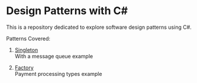 # Design Patterns with C#
This is a repository dedicated to explore software design patterns using C#. 

Patterns Covered:
1. [Singleton](https://github.com/DriLLFreAK100/csharp-design-patterns/tree/main/DesignPatterns/Singleton)<br />
With a message queue example

2. [Factory](https://github.com/DriLLFreAK100/csharp-design-patterns/tree/main/DesignPatterns/Factory)<br />
Payment processing types example
